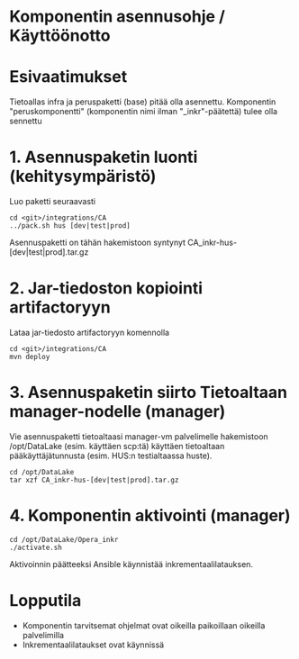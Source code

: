 # Komponentin asennusohje / Käyttöönotto

# Esivaatimukset

Tietoallas infra ja peruspaketti (base) pitää olla asennettu. Komponentin "peruskomponentti" (komponentin nimi ilman "_inkr"-päätettä) tulee olla sennettu

# 1. Asennuspaketin luonti (kehitysympäristö)

Luo paketti seuraavasti

	cd <git>/integrations/CA
	../pack.sh hus [dev|test|prod]

Asennuspaketti on tähän hakemistoon syntynyt CA_inkr-hus-[dev|test|prod].tar.gz

# 2. Jar-tiedoston kopiointi artifactoryyn
Lataa jar-tiedosto artifactoryyn komennolla

	cd <git>/integrations/CA
	mvn deploy

# 3. Asennuspaketin siirto Tietoaltaan manager-nodelle (manager)

Vie asennuspaketti tietoaltaasi manager-vm palvelimelle hakemistoon /opt/DataLake (esim. käyttäen scp:tä) käyttäen tietoaltaan pääkäyttäjätunnusta (esim. HUS:n testialtaassa huste).

	cd /opt/DataLake
	tar xzf CA_inkr-hus-[dev|test|prod].tar.gz

# 4. Komponentin aktivointi (manager)

	cd /opt/DataLake/Opera_inkr
	./activate.sh

Aktivoinnin päätteeksi Ansible käynnistää inkrementaalilatauksen.

# Lopputila
* Komponentin tarvitsemat ohjelmat ovat oikeilla paikoillaan oikeilla palvelimilla
* Inkrementaalilataukset ovat käynnissä
